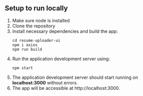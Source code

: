 ## Setup to run locally
1. Make sure node is installed
2. Clone the repository
3. Install necessary dependencies and build the app:
   ```
   cd resume-uploader-ui
   npm i axios
   npm run build
   ```
5. Run the application development server using:
   ```
   npm start
   ```
6. The application development server should start running on **localhost:3000** without errors.
7. The app will be accessible at http://localhost:3000.

